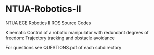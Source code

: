 # NTUA-Robotics-II
NTUA ECE Robotics II ROS Source Codes 

Kinematic Control of a robotic manipulator with redundant degrees of freedom: Trajectory tracking and obstacle avoidance 

For questions see QUESTIONS.pdf of each subdirectory
